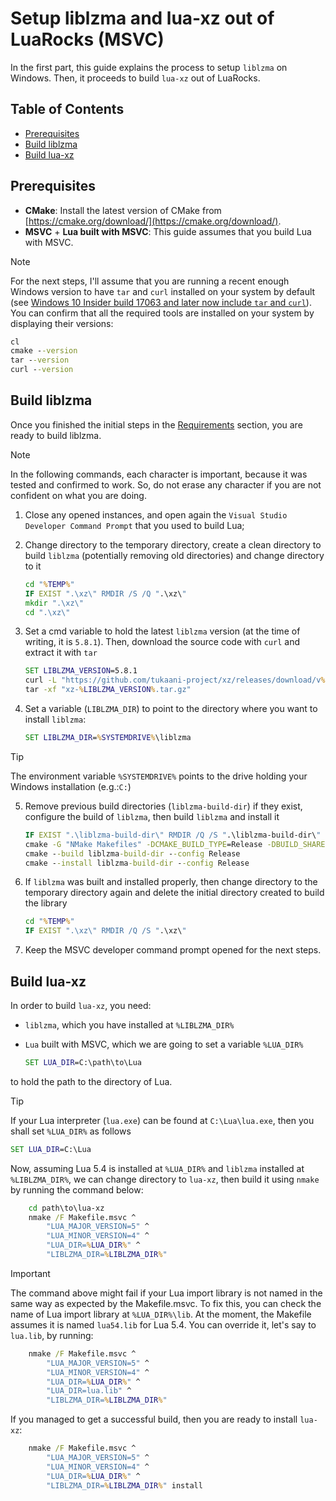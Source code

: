 # Setup liblzma and lua-xz out of LuaRocks (MSVC)

In the first part, this guide explains the process to setup ```liblzma``` on Windows. Then, it proceeds to build `lua-xz` out of LuaRocks.

## Table of Contents

* [Prerequisites](#prerequisites)
* [Build liblzma](#build-liblzma)
* [Build lua-xz](#build-lua-xz)

## Prerequisites
- **CMake**: Install the latest version of CMake from [https://cmake.org/download/](https://cmake.org/download/).
- **MSVC** + **Lua built with MSVC**: This guide assumes that you build Lua with MSVC.

> [!NOTE]
> 
> For the next steps, I'll assume that you are running a recent enough Windows version to have ```tar``` and ```curl``` installed on your system by default (see [Windows 10 Insider build 17063 and later now include ```tar``` and ```curl```](https://devblogs.microsoft.com/commandline/tar-and-curl-come-to-windows/)). You can confirm that all the required tools are installed on your system by displaying their versions:
> 
>   ```cmd
>   cl
>   cmake --version
>   tar --version
>   curl --version
>   ```

## Build liblzma

Once you finished the initial steps in the [Requirements](#requirements) section, you are ready to build liblzma.

> [!NOTE]
> 
> In the following commands, each character is important, because it was tested and confirmed to work. So, do not erase any character if you are not confident on what you are doing.

1. Close any opened instances, and open again the ```Visual Studio Developer Command Prompt``` that you used to build Lua;

2. Change directory to the temporary directory, create a clean directory to build ```liblzma``` (potentially removing old directories) and change directory to it

    ```cmd
    cd "%TEMP%"
    IF EXIST ".\xz\" RMDIR /S /Q ".\xz\"
    mkdir ".\xz\"
    cd ".\xz\"
    ```

3. Set a cmd variable to hold the latest ```liblzma``` version (at the time of writing, it is ```5.8.1```). Then, download the source code with ```curl``` and extract it with ```tar```

    ```cmd
    SET LIBLZMA_VERSION=5.8.1
    curl -L "https://github.com/tukaani-project/xz/releases/download/v%LIBLZMA_VERSION%/xz-%LIBLZMA_VERSION%.tar.gz"
    tar -xf "xz-%LIBLZMA_VERSION%.tar.gz"
    ```

4. Set a variable (```LIBLZMA_DIR```) to point to the directory where you want to install `liblzma`:

    ```cmd
    SET LIBLZMA_DIR=%SYSTEMDRIVE%\liblzma
    ```

> [!TIP]
> 
> The environment variable `%SYSTEMDRIVE%` points to the drive holding your Windows installation (e.g.:`C:`)

5. Remove previous build directories (```liblzma-build-dir```) if they exist, configure the build of ```liblzma```, then build ```liblzma``` and install it

    ```cmd
    IF EXIST ".\liblzma-build-dir\" RMDIR /Q /S ".\liblzma-build-dir\"
    cmake -G "NMake Makefiles" -DCMAKE_BUILD_TYPE=Release -DBUILD_SHARED_LIBS=ON --install-prefix "%LIBLZMA_DIR%" -S "xz-%LIBLZMA_VERSION%" -B liblzma-build-dir
    cmake --build liblzma-build-dir --config Release
    cmake --install liblzma-build-dir --config Release
    ```

6. If ```liblzma``` was built and installed properly, then change directory to the temporary directory again and delete the initial directory created to build the library

    ```cmd
    cd "%TEMP%"
    IF EXIST ".\xz\" RMDIR /Q /S ".\xz\"
    ```

7. Keep the MSVC developer command prompt opened for the next steps.

## Build lua-xz

In order to build `lua-xz`, you need:

* `liblzma`, which you have installed at `%LIBLZMA_DIR%`
* `Lua` built with MSVC, which we are going to set a variable `%LUA_DIR%`

    ```cmd
    SET LUA_DIR=C:\path\to\Lua
    ```

to hold the path to the directory of Lua.

> [!TIP]
> 
> If your Lua interpreter (`lua.exe`) can be found at `C:\Lua\lua.exe`, then you shall set `%LUA_DIR%` as follows
> 
>   ```cmd
>   SET LUA_DIR=C:\Lua
>   ```

Now, assuming Lua 5.4 is installed at `%LUA_DIR%` and `liblzma` installed at `%LIBLZMA_DIR%`, we can change directory to `lua-xz`, then build it using `nmake` by running the command below:

```cmd
    cd path\to\lua-xz
    nmake /F Makefile.msvc ^
        "LUA_MAJOR_VERSION=5" ^
        "LUA_MINOR_VERSION=4" ^
        "LUA_DIR=%LUA_DIR%" ^
        "LIBLZMA_DIR=%LIBLZMA_DIR%"
```

> [!IMPORTANT]
> 
> The command above might fail if your Lua import library is not named in the same way as expected by the Makefile.msvc. To fix this, you can check the name of Lua import library at `%LUA_DIR%\lib`. At the moment, the Makefile assumes it is named `lua54.lib` for Lua 5.4. You can override it, let's say to `lua.lib`, by running:
> 
>   ```cmd
>       nmake /F Makefile.msvc ^
>           "LUA_MAJOR_VERSION=5" ^
>           "LUA_MINOR_VERSION=4" ^
>           "LUA_DIR=%LUA_DIR%" ^
>           "LUA_DIR=lua.lib" ^
>           "LIBLZMA_DIR=%LIBLZMA_DIR%"
>   ```

If you managed to get a successful build, then you are ready to install `lua-xz`:

```cmd
    nmake /F Makefile.msvc ^
        "LUA_MAJOR_VERSION=5" ^
        "LUA_MINOR_VERSION=4" ^
        "LUA_DIR=%LUA_DIR%" ^
        "LIBLZMA_DIR=%LIBLZMA_DIR%" install
```